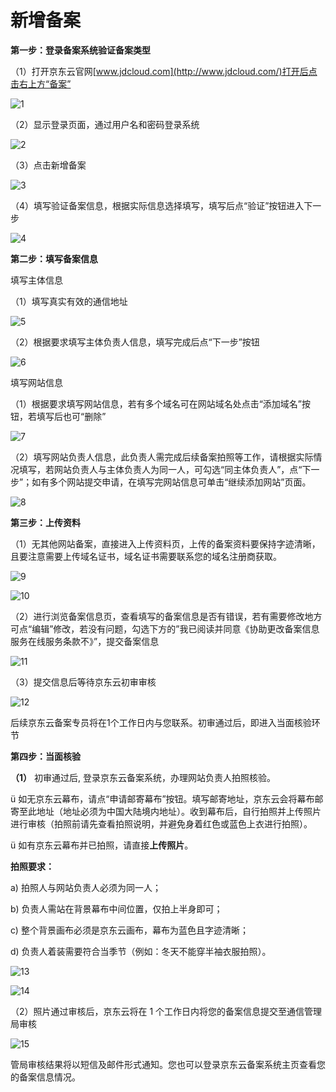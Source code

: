 # **新增备案**

**第一步：登录备案系统验证备案类型**

（1）打开京东云官网[www.jdcloud.com](http://www.jdcloud.com/)打开后点击右上方“备案”

![1](https://github.com/jdcloudcom/cn/blob/joytaobao-beian-20190830/image/ICP-License-Service/Addition-Filing-cn-1.jpg)

（2）显示登录页面，通过用户名和密码登录系统

![2](https://github.com/jdcloudcom/cn/blob/joytaobao-beian-20190830/image/ICP-License-Service/Addition-Filing-cn-2.jpg)

（3）点击新增备案

![3](https://github.com/jdcloudcom/cn/blob/joytaobao-beian-20190830/image/ICP-License-Service/Addition-Filing-cn-4.jpg)

（4）填写验证备案信息，根据实际信息选择填写，填写后点“验证”按钮进入下一步

![4](https://github.com/jdcloudcom/cn/blob/joytaobao-beian-20190830/image/ICP-License-Service/Addition-Filing-cn-4.jpg)

**第二步：填写备案信息**

填写主体信息

（1）填写真实有效的通信地址

![5](https://github.com/jdcloudcom/cn/blob/joytaobao-beian-20190830/image/ICP-License-Service/Addition-Filing-cn-5.jpg)

（2）根据要求填写主体负责人信息，填写完成后点“下一步”按钮

![6](https://github.com/jdcloudcom/cn/blob/joytaobao-beian-20190830/image/ICP-License-Service/Addition-Filing-cn-6.jpg)

填写网站信息

（1）根据要求填写网站信息，若有多个域名可在网站域名处点击“添加域名”按钮，若填写后也可“删除”

![7](https://github.com/jdcloudcom/cn/blob/joytaobao-beian-20190830/image/ICP-License-Service/Addition-Filing-cn-7.jpg)

（2）填写网站负责人信息，此负责人需完成后续备案拍照等工作，请根据实际情况填写，若网站负责人与主体负责人为同一人，可勾选“同主体负责人”，点“下一步”；如有多个网站提交申请，在填写完网站信息可单击“继续添加网站”页面。

![8](https://github.com/jdcloudcom/cn/blob/joytaobao-beian-20190830/image/ICP-License-Service/Addition-Filing-cn-8.jpg)

**第三步：上传资料**

（1）无其他网站备案，直接进入上传资料页，上传的备案资料要保持字迹清晰，且要注意需要上传域名证书，域名证书需要联系您的域名注册商获取。

![9](https://github.com/jdcloudcom/cn/blob/joytaobao-beian-20190830/image/ICP-License-Service/Addition-Filing-cn-9.jpg)

![10](https://github.com/jdcloudcom/cn/blob/joytaobao-beian-20190830/image/ICP-License-Service/Addition-Filing-cn-10.jpg)

（2）进行浏览备案信息页，查看填写的备案信息是否有错误，若有需要修改地方可点“编辑”修改，若没有问题，勾选下方的”我已阅读并同意《协助更改备案信息服务在线服务条款不》”，提交备案信息

![11](https://github.com/jdcloudcom/cn/blob/joytaobao-beian-20190830/image/ICP-License-Service/Addition-Filing-cn-11.jpg)

（3）提交信息后等待京东云初审审核

![12](https://github.com/jdcloudcom/cn/blob/joytaobao-beian-20190830/image/ICP-License-Service/Addition-Filing-cn-12.jpg)

后续京东云备案专员将在1个工作日内与您联系。初审通过后，即进入当面核验环节

**第四步：当面核验**

**（1）** 初审通过后, 登录京东云备案系统，办理网站负责人拍照核验。

ü  如无京东云幕布，请点“申请邮寄幕布”按钮。填写邮寄地址，京东云会将幕布邮寄至此地址（地址必须为中国大陆境内地址）。收到幕布后，自行拍照并上传照片进行审核（拍照前请先查看拍照说明，并避免身着红色或蓝色上衣进行拍照）。

ü  如有京东云幕布并已拍照，请直接**上传照片**。

**拍照要求：**

a)     拍照人与网站负责人必须为同一人；

b)     负责人需站在背景幕布中间位置，仅拍上半身即可；

c)      整个背景画布必须是京东云画布，幕布为蓝色且字迹清晰；

d)     负责人着装需要符合当季节（例如：冬天不能穿半袖衣服拍照）。

![13](https://github.com/jdcloudcom/cn/blob/joytaobao-beian-20190830/image/ICP-License-Service/Addition-Filing-cn-13.jpg)

![14](https://github.com/jdcloudcom/cn/blob/joytaobao-beian-20190830/image/ICP-License-Service/Addition-Filing-cn-14.jpg)

（2）照片通过审核后，京东云将在 1 个工作日内将您的备案信息提交至通信管理局审核

![15](https://github.com/jdcloudcom/cn/blob/joytaobao-beian-20190830/image/ICP-License-Service/Addition-Filing-cn-15.jpg)

管局审核结果将以短信及邮件形式通知。您也可以登录京东云备案系统主页查看您的备案信息情况。